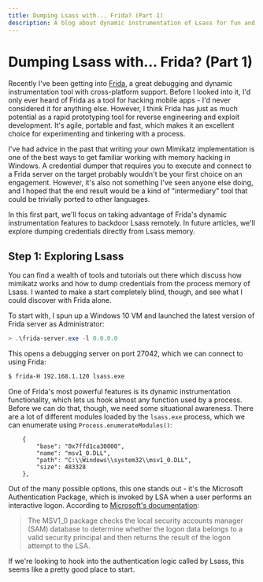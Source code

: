```yaml
---
title: Dumping Lsass with... Frida? (Part 1)
description: A blog about dynamic instrumentation of Lsass for fun and profit!
---
```


# Dumping Lsass with... Frida? (Part 1)

Recently I've been getting into [Frida](https://frida.re/), a great debugging and dynamic instrumentation tool with cross-platform support. Before I looked into it, I'd only ever heard of Frida as a tool for hacking mobile apps - I'd never considered it for anything else. However, I think Frida has just as much potential as a rapid prototyping tool for reverse engineering and exploit development. It's agile, portable and fast, which makes it an excellent choice for experimenting and tinkering with a process.

I've had advice in the past that writing your own Mimikatz implementation is one of the best ways to get familiar working with memory hacking in Windows. A credential dumper that requires you to execute and connect to a Frida server on the target probably wouldn't be your first choice on an engagement. However, it's also not something I've seen anyone else doing, and I hoped that the end result would be a kind of "intermediary" tool that could be trivially ported to other languages. 

In this first part, we'll focus on taking advantage of Frida's dynamic instrumentation features to backdoor Lsass remotely. In future articles, we'll explore dumping credentials directly from Lsass memory.

## Step 1: Exploring Lsass

You can find a wealth of tools and tutorials out there which discuss how mimikatz works and how to dump credentials from the process memory of Lsass. I wanted to make a start completely blind, though, and see what I could discover with Frida alone.

To start with, I spun up a Windows 10 VM and launched the latest version of Frida server as Administrator:

```powershell
> .\frida-server.exe -l 0.0.0.0
```

This opens a debugging server on port 27042, which we can connect to using Frida:

```bash
$ frida-H 192.168.1.120 lsass.exe
```

One of Frida's most powerful features is its dynamic instrumentation functionality, which lets us hook almost any function used by a process. Before we can do that, though, we need some situational awareness. There are a lot of different modules loaded by the `lsass.exe` process, which we can enumerate using `Process.enumerateModules()`:

```text
    {
        "base": "0x7ffd1ca30000",
        "name": "msv1_0.DLL",
        "path": "C:\\Windows\\system32\\msv1_0.DLL",
        "size": 483328
    },
```

Out of the many possible options, this one stands out - it's the Microsoft Authentication Package, which is invoked by LSA when a user performs an interactive logon. According to [Microsoft's documentation](https://learn.microsoft.com/en-us/windows/win32/secauthn/msv1-0-authentication-package):

> The MSV1_0 package checks the local security accounts manager (SAM) database to determine whether the logon data belongs to a valid security principal and then returns the result of the logon attempt to the LSA.

If we're looking to hook into the authentication logic called by Lsass, this seems like a pretty good place to start.





<!--
Resources that helped me, which I should credit:

https://blog.xpnsec.com/exploring-mimikatz-part-1/
https://www.matteomalvica.com/blog/2020/01/20/mimikatz-lsass-dump-windg-pykd/
-->
